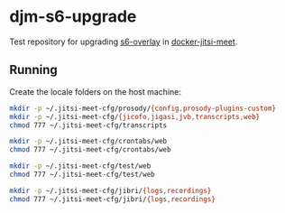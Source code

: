 # djm-s6-upgrade

Test repository for upgrading
[s6-overlay](https://github.com/just-containers/s6-overlay) in
[docker-jitsi-meet](https://github.com/jitsi/docker-jitsi-meet).

## Running

Create the locale folders on the host machine:

```bash
mkdir -p ~/.jitsi-meet-cfg/prosody/{config,prosody-plugins-custom}
mkdir -p ~/.jitsi-meet-cfg/{jicofo,jigasi,jvb,transcripts,web}
chmod 777 ~/.jitsi-meet-cfg/transcripts

mkdir -p ~/.jitsi-meet-cfg/crontabs/web
chmod 777 ~/.jitsi-meet-cfg/crontabs/web

mkdir -p ~/.jitsi-meet-cfg/test/web
chmod 777 ~/.jitsi-meet-cfg/test/web

mkdir -p ~/.jitsi-meet-cfg/jibri/{logs,recordings}
chmod 777 ~/.jitsi-meet-cfg/jibri/{logs,recordings}
```
